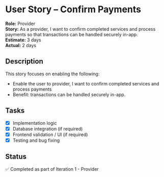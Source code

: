 # User Story – Confirm Payments

**Role:** Provider  
**Story:** As a provider, I want to confirm completed services and process payments so that transactions can be handled securely in-app.  
**Estimate:** 3 days  
**Actual:** 2 days  

## Description

This story focuses on enabling the following:

- Enable the user to provider, I want to confirm completed services and process payments
- Benefit: transactions can be handled securely in-app.

## Tasks

- [x] Implementation logic
- [x] Database integration (if required)
- [x] Frontend validation / UI (if required)
- [x] Testing and bug fixing

## Status

✅ Completed as part of Iteration 1 - Provider  
